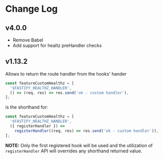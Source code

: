 # Change Log

## v4.0.0

- Remove Babel
- Add support for healtz preHandler checks

## v1.13.2

Allows to return the route handler from the hooks' hander

```js
const featureCustomHealthz = [
  '$FASTIFY_HEALTHZ_HANDLER',
  () => (req, res) => res.send('ok - custom handler'),
];
```

is the shorthand for:

```js
const featureCustomHealthz = [
  '$FASTIFY_HEALTHZ_HANDLER',
  ({ registerHandler }) =>
    registerHandler((req, res) => res.send('ok - custom handler')),
];
```

**NOTE:** Only the first registered hook will be used and the utilization of `registerHandler`
API will overrides any shorthand returned value.
